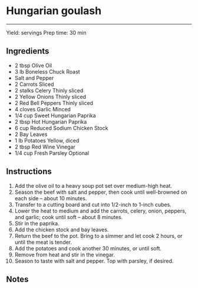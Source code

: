 # Hungarian goulash
---
Yield:  servings
Prep time: 30 min

## Ingredients
- 2 tbsp Olive Oil
- 3 lb Boneless Chuck Roast
- Salt and Pepper
- 2 Carrots Sliced
- 2 stalks Celery Thinly sliced
- 2 Yellow Onions Thinly sliced
- 2 Red Bell Peppers Thinly sliced
- 4 cloves Garlic Minced
- 1/4 cup Sweet Hungarian Paprika
- 2 tbsp Hot Hungarian Paprika
- 6 cup Reduced Sodium Chicken Stock
- 2 Bay Leaves
- 1 lb Potatoes Yellow, diced
- 2 tbsp Red Wine Vinegar
- 1/4 cup Fresh Parsley Optional

## Instructions
1. Add the olive oil to a heavy soup pot set over medium-high heat.
2. Season the beef with salt and pepper, then cook until well-browned on each side – about 10 minutes.
3. Transfer to a cutting board and cut into 1/2-inch to 1-inch cubes.
4. Lower the heat to medium and add the carrots, celery, onion, peppers, and garlic; cook until soft – about 8 minutes.
5. Stir in the paprika.
6. Add the chicken stock and bay leaves.
7. Return the beef to the pot. Bring to a simmer and let cook 2 hours, or until the meat is tender.
8. Add the potatoes and cook another 30 minutes, or until soft.
9. Remove from heat and stir in the vinegar.
10. Season to taste with salt and pepper. Top with parsley, if desired.

## Notes

